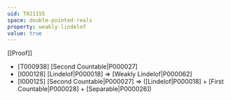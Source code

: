 ```yaml
---
uid: T021155
space: double-pointed-reals
property: weakly-lindelof
value: true
---
```

[[Proof]]

* [T000938] [Second Countable|P000027]
* [I000128] [Lindelof|P000018] => [Weakly Lindelof|P000062]
* [I000125] [Second Countable|P000027] => ([Lindelof|P000018] + [First Countable|P000028] + [Separable|P000026])

